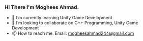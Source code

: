 ### Hi There I'm Moghees Ahmad. 

- 🌱 I’m currently learning Unity Game Development
- 👯 I’m looking to collaborate on C++ Programming, Unity Game Development
- 📫 How to reach me: Email: mogheesahmad244@gmail.com
